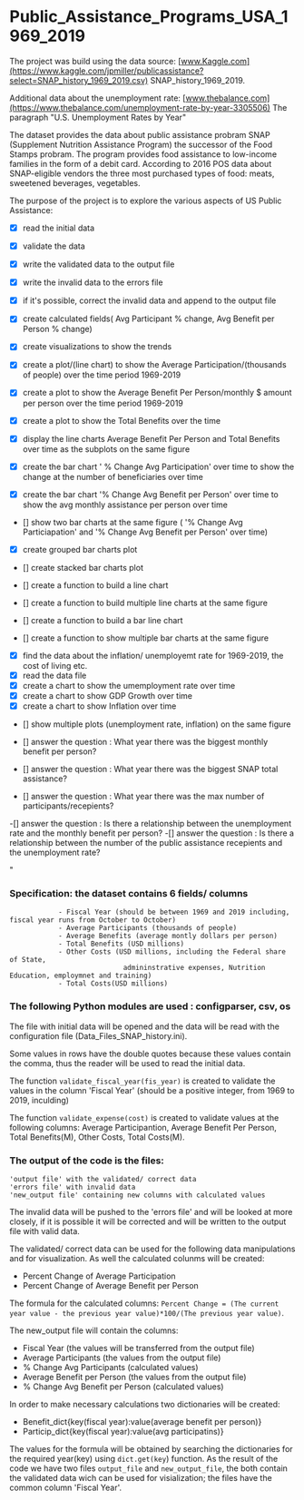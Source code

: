 # Public_Assistance_Programs_USA_1969_2019
             
 The project was build using the data source: [www.Kaggle.com](https://www.kaggle.com/jpmiller/publicassistance?select=SNAP_history_1969_2019.csv)
             SNAP_history_1969_2019.

 Additional data about the unemployment rate: [www.thebalance.com](https://www.thebalance.com/unemployment-rate-by-year-3305506)
            The paragraph "U.S. Unemployment Rates by Year"

             
 The dataset provides the data about public assistance probram SNAP (Supplement Nutrition Assistance Program) 
 the successor of the Food Stamps probram. The program provides food assistance 
 to low-income families in the form of a debit card.
 According to 2016 POS data about SNAP-eligible vendors the three most purchased types of food: meats, sweetened beverages, vegetables.
 
 The purpose of the project is to explore the various aspects of US Public Assistance:
 - [x] read the initial data
 - [x] validate the data
 - [x] write the validated data to the output file
 - [x] write the invalid data to the errors file
 - [x] if it's possible, correct the invalid data and append to the output file
 - [x] create calculated fields( Avg Participant % change, Avg Benefit per Person % change)

 - [x] create visualizations to show the trends
 - [x] create a plot/(line chart) to show the Average Participation/(thousands of people) over the time period 1969-2019
 - [x] create a plot to show the Average Benefit Per Person/monthly $ amount per person over the time period 1969-2019
 - [x] create a plot to show the Total Benefits over the time 
 - [x] display the line charts Average Benefit Per Person and Total Benefits over time as the subplots on the same figure

 - [x] create the bar chart ' % Change Avg Participation' over time to show the change at the number of beneficiaries over time
 - [x] create the bar chart '% Change Avg Benefit per Person' over time to show  the avg monthly assistance per person over time
 - [] show two bar charts at the same figure ( '% Change Avg Particiapation' and '% Change Avg Benefit per Person' over time)
 - [x] create grouped bar charts plot
 - [] create stacked bar charts plot

 - [] create a function to build a line chart
 - [] create a function to build multiple line charts at the same figure
 - [] create a function to build a bar line chart
 - [] create a function to show multiple bar charts at the same figure

 - [x] find the data about the inflation/ unemployemt rate for 1969-2019, the cost of living etc.
 - [x] read the data file
 - [x] create a chart to show the umemployment rate over time
 - [x] create a chart to show GDP Growth over time
 - [x] create a chart to show Inflation over time
 - [] show multiple plots (unemployment rate, inflation) on the same figure

 - [] answer the question : What year there was the biggest monthly benefit per person?
 - [] answer the question : What year there was the biggest SNAP total assistance?
 - [] answer the question : What year there was the max number of participants/recepients?

 -[] answer the question : Is there a relationship between the unemployment rate and the monthly benefit per person?
 -[] answer the question : Is there a relationship between the number of the public assistance recepients and the unemployment rate?
 
"
 
 ### Specification: the dataset contains 6 fields/ columns
                - Fiscal Year (should be between 1969 and 2019 including, fiscal year runs from October to October)
                - Average Participants (thousands of people)
                - Average Benefits (average montly dollars per person)
                - Total Benefits (USD millions)
                - Other Costs (USD millions, including the Federal share of State,
                                admininstrative expenses, Nutrition Education, employmnet and training)
                - Total Costs(USD millions)
                
  
 
 
### The following Python modules are used : configparser, csv, os 
The file with initial data will be opened and the data will be read with the configuration file (Data_Files_SNAP_history.ini).

Some values in rows have the double quotes because these values contain the comma, thus the reader will be used to read the initial data.

The function `validate_fiscal_year(fis_year)` is created to  validate the values in the column 'Fiscal Year' 
(should be a positive integer, from 1969 to 2019, inculding)

The function `validate_expense(cost)` is created to validate values at the following columns:
Average Participantion,
Average Benefit Per Person,
Total Benefits(M),
Other Costs,
Total Costs(M).

### The output of the code is the files: 
```
'output file' with the validated/ correct data
'errors file' with invalid data
'new_output file' containing new columns with calculated values
```
The invalid data will be pushed to the 'errors file' and will be looked at more closely, if it is possible it will be corrected
and will be written to the output file with valid data.

The validated/ correct data can be used for the following data manipulations and for visualization.
As well the calculated colunms will be created:
- Percent Change of Average Participation 
- Percent Change of Average Benefit per Person

The formula for the calculated columns:
`Percent Change = (The current year value - the previous year value)*100/(The previous year value)`.

The new_output file will contain the columns:
- Fiscal Year (the values will be transferred from the output file)
- Average Participants (the values from the output file)
- % Change Avg Participants (calculated values)
- Average Benefit per Person (the values from the output file)
- % Change Avg Benefit per Person (calculated values)

In order to make necessary calculations two dictionaries will be created: 
- Benefit_dict{key(fiscal year):value(average benefit per person)}
- Particip_dict{key(fiscal year):value(avg participatins)}

The values for the formula will be obtained by searching the dictionaries for the required year(key) using `dict.get(key`) function.
As the result of the code we have two files `output_file` and `new_output_file`, 
the both contain the validated data wich can be used for visialization; the files have the common column 'Fiscal Year'.
              
           

